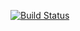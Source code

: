 [![Build Status](https://travis-ci.com/nwabisadlokweni/greetings-webapp.svg?branch=master)](https://travis-ci.com/nwabisadlokweni/greetings-webapp)
